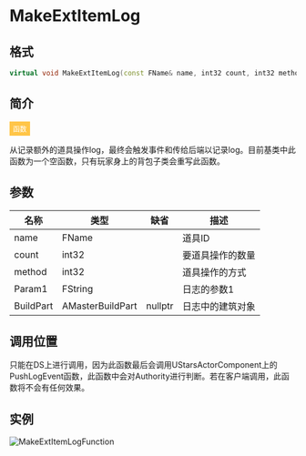 # MakeExtItemLog

## 格式

```C++
virtual void MakeExtItemLog(const FName& name, int32 count, int32 method, const FString& Param1, AMasterBuildPart* BuildPart = nullptr);
```

## 简介

<span style="padding: 4px 6px; font-size: 12px; display: inline-block; color: #FFFFFF; background: #FFC547;">函数</span>

​	从记录额外的道具操作log，最终会触发事件和传给后端以记录log。目前基类中此函数为一个空函数，只有玩家身上的背包子类会重写此函数。

## 参数

| 名称      | 类型             | 缺省    | 描述             |
| --------- | ---------------- | ------- | ---------------- |
| name      | FName            |         | 道具ID           |
| count     | int32            |         | 要道具操作的数量 |
| method    | int32            |         | 道具操作的方式   |
| Param1    | FString          |         | 日志的参数1      |
| BuildPart | AMasterBuildPart | nullptr | 日志中的建筑对象 |

## 调用位置

​	只能在DS上进行调用，因为此函数最后会调用UStarsActorComponent上的PushLogEvent函数，此函数中会对Authority进行判断。若在客户端调用，此函数将不会有任何效果。

## 实例

![MakeExtItemLogFunction](..\\..\\Resources\\MakeExtItemLogFunction.png)